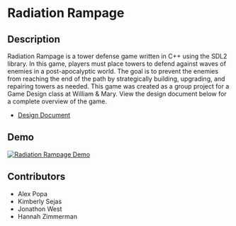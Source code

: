 # Radiation Rampage

## Description
Radiation Rampage is a tower defense game written in C++ using the SDL2 library. In this game, players must place towers to defend against waves of enemies in a post-apocalyptic world. The goal is to prevent the enemies from reaching the end of the path by strategically building, upgrading, and repairing towers as needed. This game was created as a group project for a Game Design class at William & Mary. View the design document below for a complete overview of the game.
* [Design Document](https://docs.google.com/document/d/1dM4SS3tXdq0E1pu9yKJplJOitcFTEfBRwOymOWCod1I/edit?usp=sharing)

## Demo
[![Radiation Rampage Demo](https://img.youtube.com/vi/nZlm-4zx7sQ/0.jpg)](https://youtu.be/nZlm-4zx7sQ?si=ETyPv6X36WpCRqVA "Radiation Rampage Demo")

## Contributors
* Alex Popa
* Kimberly Sejas
* Jonathon West
* Hannah Zimmerman